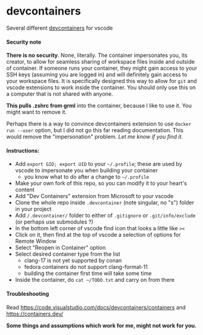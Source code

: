 # devcontainers

Several different [devcontainers](https://code.visualstudio.com/docs/devcontainers/containers) for vscode

#### Security note

**There is no security**. None, literally. The container impersonates you, its creator, to allow for
seamless sharing of workspace files inside and outside of container. If someone runs your container,
they might gain access to your SSH keys (assuming you are logged in) and will definitely gain access
to your workspace files. It is specifically designed this way to allow for `git` and vscode extensions
to work inside the container. You should only use this on a computer that is not shared with anyone.

**This pulls .zshrc from grml** into the container, because I like to use it. You might want to remove it.

Perhaps there is a way to convince devcontainers extension to use `docker run --user` option, but I
did not go this far reading documentation. This would remove the "impersonation" problem.
_Let me know if you find it._


#### Instructions:
- Add `export GID; export UID` to your `~/.profile`; these are used by vscode to impersonate you when building your container
  - you know what to do after a change to `~/.profile`
- Make your own fork of this repo, so you can modify it to your heart's content
- Add "Dev Containers" extension from Microsoft to your vscode
- Clone the whole repo inside `.devcontainer` (note singular, no "s") folder in your project
- Add `/.devcontainer/` folder to either of `.gitignore` or `.git/info/exclude` (or perhaps use submodules ?)
- In the bottom left corner of vscode find icon that looks a little like `><`
- Click on it, then find at the top of vscode a selection of options for Remote Window
- Select "Reopen in Container" option
- Select desired container type from the list
  - clang-17 is not yet supported by conan
  - fedora containers do not support clang-format-11
  - building the container first time will take some time
- Inside the container, do `cat ~/TODO.txt` and carry on from there


#### Troubleshooting

Read https://code.visualstudio.com/docs/devcontainers/containers and https://containers.dev/

**Some things and assumptions which work for me, might not work for you.**
